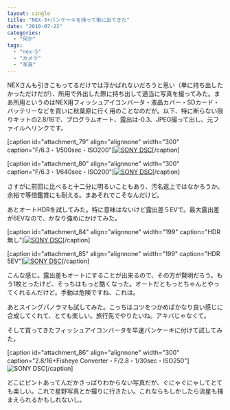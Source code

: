 ```yaml
---
layout: single
title: "NEX-5+パンケーキを持って街に出てきた"
date: "2010-07-22"
categories: 
  - "何か"
tags: 
  - "nex-5"
  - "カメラ"
  - "写真"
---
```


NEXさんも引きこもってるだけでは浮かばれないだろうと思い（単に持ち出したかっただけだが）、所用で外出した際に持ち出して適当に写真を撮ってみた。まあ所用というのはNEX用フィッシュアイコンバータ・液晶カバー・SDカード・バッテリーなどを買いに秋葉原に行く用のことなのだが。以下、特に断らない限りキットの2.8/16で、プログラムオート、露出は-0.3、JPEG撮って出し、元ファイルへリンクです。

\[caption id="attachment\_79" align="alignnone" width="300" caption="F/6.3・1/500sec・ISO200"\][![](https://blog.naotaco.com/assets/images/posts/2010/07/DSC00174-300x199.jpg "SONY DSC")](https://blog.naotaco.com/assets/images/posts/2010/07/DSC00174.jpg)\[/caption\]

\[caption id="attachment\_80" align="alignnone" width="300" caption="F/6.3・1/640sec・ISO200"\][![](https://blog.naotaco.com/assets/images/posts/2010/07/DSC00175-300x199.jpg "SONY DSC")](https://blog.naotaco.com/assets/images/posts/2010/07/DSC00175.jpg)\[/caption\]

さすがに前回に比べると十二分に明るいこともあり、汚名返上ではなかろうか。余裕で等倍鑑賞にも耐える。まあそれでこそなんだけど。

あとオートHDRを試してみた。特に意味はないけど露出差５EVで。最大露出差が6EVなので、かなり強めにかけてみた。

\[caption id="attachment\_84" align="alignnone" width="199" caption="HDR無し"\][![](https://blog.naotaco.com/assets/images/posts/2010/07/DSC00186-199x300.jpg "SONY DSC")](https://blog.naotaco.com/assets/images/posts/2010/07/DSC00186.jpg)\[/caption\]

\[caption id="attachment\_85" align="alignnone" width="199" caption="HDR 5EV"\][![](https://blog.naotaco.com/assets/images/posts/2010/07/DSC001871-199x300.jpg "SONY DSC")](https://blog.naotaco.com/assets/images/posts/2010/07/DSC001871.jpg)\[/caption\]

こんな感じ。露出差もオートにすることが出来るので、その方が賢明だろう。もう1枚とったけど、そっちはもっと酷くなった。オートだともっとちゃんとやってくれるんだけど。手動は危険ですね、これは。

あとスイングパノラマも試してみた。こっちはコツをつかめばかなり良い感じに合成してくれて、とても楽しい。旅行先でやりたいね。アキバじゃなくて。

そして買ってきたフィッシュアイコンバータを早速パンケーキに付けて試してみた。

\[caption id="attachment\_86" align="alignnone" width="300" caption="2.8/16+Fisheye Converter・F/2.8・1/30sec・ISO250"\]![](https://blog.naotaco.com/assets/images/posts/2010/07/DSC00221-300x199.jpg "SONY DSC")\[/caption\]

どこにピントあってんだかさっぱりわからない写真だが、ぐにゃぐにゃしてとても楽しい。これで星野写真とか撮りに行きたい。これならもしかしたら流星も捕まえられるかもしれないし。
